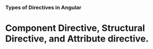 ### Types of Directives in Angular

   # Component Directive, Structural Directive, and Attribute directive.
